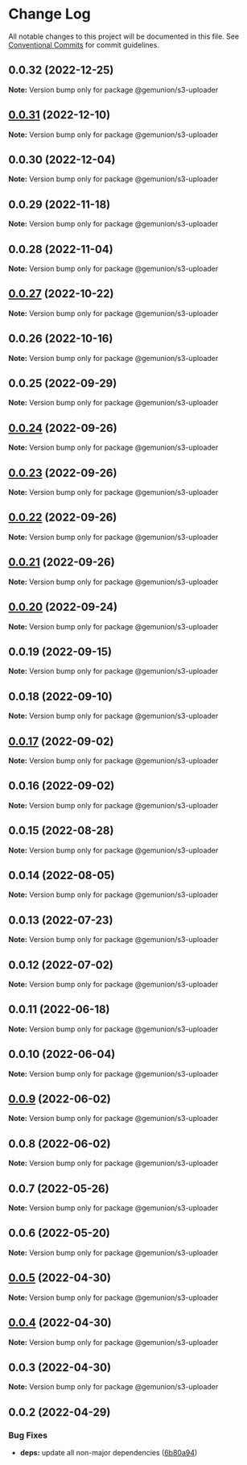 # Change Log

All notable changes to this project will be documented in this file.
See [Conventional Commits](https://conventionalcommits.org) for commit guidelines.

## 0.0.32 (2022-12-25)

**Note:** Version bump only for package @gemunion/s3-uploader

## [0.0.31](https://github.com/gemunion/mui-packages/compare/@gemunion/s3-uploader@0.0.30...@gemunion/s3-uploader@0.0.31) (2022-12-10)

**Note:** Version bump only for package @gemunion/s3-uploader

## 0.0.30 (2022-12-04)

**Note:** Version bump only for package @gemunion/s3-uploader

## 0.0.29 (2022-11-18)

**Note:** Version bump only for package @gemunion/s3-uploader

## 0.0.28 (2022-11-04)

**Note:** Version bump only for package @gemunion/s3-uploader

## [0.0.27](https://github.com/gemunion/mui-packages/compare/@gemunion/s3-uploader@0.0.26...@gemunion/s3-uploader@0.0.27) (2022-10-22)

**Note:** Version bump only for package @gemunion/s3-uploader

## 0.0.26 (2022-10-16)

**Note:** Version bump only for package @gemunion/s3-uploader

## 0.0.25 (2022-09-29)

**Note:** Version bump only for package @gemunion/s3-uploader

## [0.0.24](https://github.com/gemunion/mui-packages/compare/@gemunion/s3-uploader@0.0.23...@gemunion/s3-uploader@0.0.24) (2022-09-26)

**Note:** Version bump only for package @gemunion/s3-uploader

## [0.0.23](https://github.com/gemunion/mui-packages/compare/@gemunion/s3-uploader@0.0.22...@gemunion/s3-uploader@0.0.23) (2022-09-26)

**Note:** Version bump only for package @gemunion/s3-uploader

## [0.0.22](https://github.com/gemunion/mui-packages/compare/@gemunion/s3-uploader@0.0.21...@gemunion/s3-uploader@0.0.22) (2022-09-26)

**Note:** Version bump only for package @gemunion/s3-uploader

## [0.0.21](https://github.com/gemunion/mui-packages/compare/@gemunion/s3-uploader@0.0.20...@gemunion/s3-uploader@0.0.21) (2022-09-26)

**Note:** Version bump only for package @gemunion/s3-uploader

## [0.0.20](https://github.com/gemunion/mui-packages/compare/@gemunion/s3-uploader@0.0.19...@gemunion/s3-uploader@0.0.20) (2022-09-24)

**Note:** Version bump only for package @gemunion/s3-uploader

## 0.0.19 (2022-09-15)

**Note:** Version bump only for package @gemunion/s3-uploader

## 0.0.18 (2022-09-10)

**Note:** Version bump only for package @gemunion/s3-uploader

## [0.0.17](https://github.com/gemunion/mui-packages/compare/@gemunion/s3-uploader@0.0.16...@gemunion/s3-uploader@0.0.17) (2022-09-02)

**Note:** Version bump only for package @gemunion/s3-uploader

## 0.0.16 (2022-09-02)

**Note:** Version bump only for package @gemunion/s3-uploader

## 0.0.15 (2022-08-28)

**Note:** Version bump only for package @gemunion/s3-uploader

## 0.0.14 (2022-08-05)

**Note:** Version bump only for package @gemunion/s3-uploader

## 0.0.13 (2022-07-23)

**Note:** Version bump only for package @gemunion/s3-uploader

## 0.0.12 (2022-07-02)

**Note:** Version bump only for package @gemunion/s3-uploader

## 0.0.11 (2022-06-18)

**Note:** Version bump only for package @gemunion/s3-uploader

## 0.0.10 (2022-06-04)

**Note:** Version bump only for package @gemunion/s3-uploader

## [0.0.9](https://github.com/gemunion/mui-packages/compare/@gemunion/s3-uploader@0.0.8...@gemunion/s3-uploader@0.0.9) (2022-06-02)

**Note:** Version bump only for package @gemunion/s3-uploader

## 0.0.8 (2022-06-02)

**Note:** Version bump only for package @gemunion/s3-uploader

## 0.0.7 (2022-05-26)

**Note:** Version bump only for package @gemunion/s3-uploader

## 0.0.6 (2022-05-20)

**Note:** Version bump only for package @gemunion/s3-uploader

## [0.0.5](https://github.com/gemunion/mui-packages/compare/@gemunion/s3-uploader@0.0.4...@gemunion/s3-uploader@0.0.5) (2022-04-30)

**Note:** Version bump only for package @gemunion/s3-uploader

## [0.0.4](https://github.com/gemunion/mui-packages/compare/@gemunion/s3-uploader@0.0.3...@gemunion/s3-uploader@0.0.4) (2022-04-30)

**Note:** Version bump only for package @gemunion/s3-uploader

## 0.0.3 (2022-04-30)

**Note:** Version bump only for package @gemunion/s3-uploader

## 0.0.2 (2022-04-29)

### Bug Fixes

- **deps:** update all non-major dependencies ([6b80a94](https://github.com/gemunion/mui-packages/commit/6b80a945e8ecc4e29ee9c52e2d0d58fa02f45a16))

